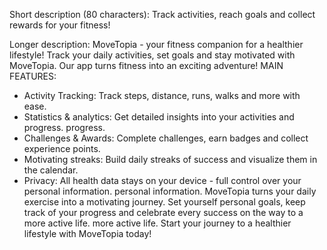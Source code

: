 Short description (80 characters):
Track activities, reach goals and collect rewards for your fitness!

Longer description:
MoveTopia - your fitness companion for a healthier lifestyle!
Track your daily activities, set goals and stay motivated with MoveTopia. Our
app turns fitness into an exciting adventure!
MAIN FEATURES:
- Activity Tracking: Track steps, distance, runs, walks and more with ease.
- Statistics & analytics: Get detailed insights into your activities and progress.
  progress.
- Challenges & Awards: Complete challenges, earn badges and collect
  experience points.
- Motivating streaks: Build daily streaks of success and visualize them in the calendar.
- Privacy: All health data stays on your device - full control over your personal information.
  personal information.
  MoveTopia turns your daily exercise into a motivating journey. Set yourself personal
  goals, keep track of your progress and celebrate every success on the way to a more active life.
  more active life.
  Start your journey to a healthier lifestyle with MoveTopia today!